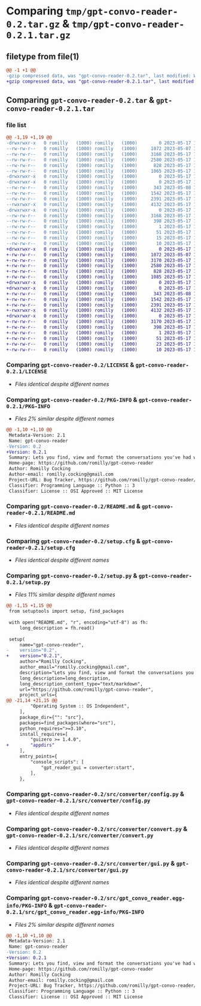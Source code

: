 # Comparing `tmp/gpt-convo-reader-0.2.tar.gz` & `tmp/gpt-convo-reader-0.2.1.tar.gz`

## filetype from file(1)

```diff
@@ -1 +1 @@
-gzip compressed data, was "gpt-convo-reader-0.2.tar", last modified: Wed May 17 10:24:01 2023, max compression
+gzip compressed data, was "gpt-convo-reader-0.2.1.tar", last modified: Wed May 17 10:43:08 2023, max compression
```

## Comparing `gpt-convo-reader-0.2.tar` & `gpt-convo-reader-0.2.1.tar`

### file list

```diff
@@ -1,19 +1,19 @@
-drwxrwxr-x   0 romilly   (1000) romilly   (1000)        0 2023-05-17 10:24:01.853961 gpt-convo-reader-0.2/
--rw-rw-r--   0 romilly   (1000) romilly   (1000)     1072 2023-05-07 14:42:35.000000 gpt-convo-reader-0.2/LICENSE
--rw-rw-r--   0 romilly   (1000) romilly   (1000)     3168 2023-05-17 10:24:01.853961 gpt-convo-reader-0.2/PKG-INFO
--rw-rw-r--   0 romilly   (1000) romilly   (1000)     2580 2023-05-17 10:15:47.000000 gpt-convo-reader-0.2/README.md
--rw-rw-r--   0 romilly   (1000) romilly   (1000)      828 2023-05-17 10:24:01.853961 gpt-convo-reader-0.2/setup.cfg
--rw-rw-r--   0 romilly   (1000) romilly   (1000)     1065 2023-05-17 10:05:52.000000 gpt-convo-reader-0.2/setup.py
-drwxrwxr-x   0 romilly   (1000) romilly   (1000)        0 2023-05-17 10:24:01.841961 gpt-convo-reader-0.2/src/
-drwxrwxr-x   0 romilly   (1000) romilly   (1000)        0 2023-05-17 10:24:01.853961 gpt-convo-reader-0.2/src/converter/
--rw-rw-r--   0 romilly   (1000) romilly   (1000)      343 2023-05-08 12:59:31.000000 gpt-convo-reader-0.2/src/converter/__init__.py
--rw-rw-r--   0 romilly   (1000) romilly   (1000)     1542 2023-05-17 10:04:19.000000 gpt-convo-reader-0.2/src/converter/config.py
--rw-rw-r--   0 romilly   (1000) romilly   (1000)     2391 2023-05-17 10:11:35.000000 gpt-convo-reader-0.2/src/converter/convert.py
--rwxrwxr-x   0 romilly   (1000) romilly   (1000)     4132 2023-05-17 10:11:35.000000 gpt-convo-reader-0.2/src/converter/gui.py
-drwxrwxr-x   0 romilly   (1000) romilly   (1000)        0 2023-05-17 10:24:01.853961 gpt-convo-reader-0.2/src/gpt_convo_reader.egg-info/
--rw-rw-r--   0 romilly   (1000) romilly   (1000)     3168 2023-05-17 10:24:01.000000 gpt-convo-reader-0.2/src/gpt_convo_reader.egg-info/PKG-INFO
--rw-rw-r--   0 romilly   (1000) romilly   (1000)      398 2023-05-17 10:24:01.000000 gpt-convo-reader-0.2/src/gpt_convo_reader.egg-info/SOURCES.txt
--rw-rw-r--   0 romilly   (1000) romilly   (1000)        1 2023-05-17 10:24:01.000000 gpt-convo-reader-0.2/src/gpt_convo_reader.egg-info/dependency_links.txt
--rw-rw-r--   0 romilly   (1000) romilly   (1000)       51 2023-05-17 10:24:01.000000 gpt-convo-reader-0.2/src/gpt_convo_reader.egg-info/entry_points.txt
--rw-rw-r--   0 romilly   (1000) romilly   (1000)       15 2023-05-17 10:24:01.000000 gpt-convo-reader-0.2/src/gpt_convo_reader.egg-info/requires.txt
--rw-rw-r--   0 romilly   (1000) romilly   (1000)       10 2023-05-17 10:24:01.000000 gpt-convo-reader-0.2/src/gpt_convo_reader.egg-info/top_level.txt
+drwxrwxr-x   0 romilly   (1000) romilly   (1000)        0 2023-05-17 10:43:08.025932 gpt-convo-reader-0.2.1/
+-rw-rw-r--   0 romilly   (1000) romilly   (1000)     1072 2023-05-07 14:42:35.000000 gpt-convo-reader-0.2.1/LICENSE
+-rw-rw-r--   0 romilly   (1000) romilly   (1000)     3170 2023-05-17 10:43:08.025932 gpt-convo-reader-0.2.1/PKG-INFO
+-rw-rw-r--   0 romilly   (1000) romilly   (1000)     2580 2023-05-17 10:15:47.000000 gpt-convo-reader-0.2.1/README.md
+-rw-rw-r--   0 romilly   (1000) romilly   (1000)      828 2023-05-17 10:43:08.029932 gpt-convo-reader-0.2.1/setup.cfg
+-rw-rw-r--   0 romilly   (1000) romilly   (1000)     1085 2023-05-17 10:42:48.000000 gpt-convo-reader-0.2.1/setup.py
+drwxrwxr-x   0 romilly   (1000) romilly   (1000)        0 2023-05-17 10:43:08.025932 gpt-convo-reader-0.2.1/src/
+drwxrwxr-x   0 romilly   (1000) romilly   (1000)        0 2023-05-17 10:43:08.025932 gpt-convo-reader-0.2.1/src/converter/
+-rw-rw-r--   0 romilly   (1000) romilly   (1000)      343 2023-05-08 12:59:31.000000 gpt-convo-reader-0.2.1/src/converter/__init__.py
+-rw-rw-r--   0 romilly   (1000) romilly   (1000)     1542 2023-05-17 10:04:19.000000 gpt-convo-reader-0.2.1/src/converter/config.py
+-rw-rw-r--   0 romilly   (1000) romilly   (1000)     2391 2023-05-17 10:11:35.000000 gpt-convo-reader-0.2.1/src/converter/convert.py
+-rwxrwxr-x   0 romilly   (1000) romilly   (1000)     4132 2023-05-17 10:11:35.000000 gpt-convo-reader-0.2.1/src/converter/gui.py
+drwxrwxr-x   0 romilly   (1000) romilly   (1000)        0 2023-05-17 10:43:08.025932 gpt-convo-reader-0.2.1/src/gpt_convo_reader.egg-info/
+-rw-rw-r--   0 romilly   (1000) romilly   (1000)     3170 2023-05-17 10:43:08.000000 gpt-convo-reader-0.2.1/src/gpt_convo_reader.egg-info/PKG-INFO
+-rw-rw-r--   0 romilly   (1000) romilly   (1000)      398 2023-05-17 10:43:08.000000 gpt-convo-reader-0.2.1/src/gpt_convo_reader.egg-info/SOURCES.txt
+-rw-rw-r--   0 romilly   (1000) romilly   (1000)        1 2023-05-17 10:43:08.000000 gpt-convo-reader-0.2.1/src/gpt_convo_reader.egg-info/dependency_links.txt
+-rw-rw-r--   0 romilly   (1000) romilly   (1000)       51 2023-05-17 10:43:08.000000 gpt-convo-reader-0.2.1/src/gpt_convo_reader.egg-info/entry_points.txt
+-rw-rw-r--   0 romilly   (1000) romilly   (1000)       23 2023-05-17 10:43:08.000000 gpt-convo-reader-0.2.1/src/gpt_convo_reader.egg-info/requires.txt
+-rw-rw-r--   0 romilly   (1000) romilly   (1000)       10 2023-05-17 10:43:08.000000 gpt-convo-reader-0.2.1/src/gpt_convo_reader.egg-info/top_level.txt
```

### Comparing `gpt-convo-reader-0.2/LICENSE` & `gpt-convo-reader-0.2.1/LICENSE`

 * *Files identical despite different names*

### Comparing `gpt-convo-reader-0.2/PKG-INFO` & `gpt-convo-reader-0.2.1/PKG-INFO`

 * *Files 2% similar despite different names*

```diff
@@ -1,10 +1,10 @@
 Metadata-Version: 2.1
 Name: gpt-convo-reader
-Version: 0.2
+Version: 0.2.1
 Summary: Lets you find, view and format the conversations you've had with ChatGPT in the playground.
 Home-page: https://github.com/romilly/gpt-convo-reader
 Author: Romilly Cocking
 Author-email: romilly.cocking@gmail.com
 Project-URL: Bug Tracker, https://github.com/romilly/gpt-convo-reader/issues
 Classifier: Programming Language :: Python :: 3
 Classifier: License :: OSI Approved :: MIT License
```

### Comparing `gpt-convo-reader-0.2/README.md` & `gpt-convo-reader-0.2.1/README.md`

 * *Files identical despite different names*

### Comparing `gpt-convo-reader-0.2/setup.cfg` & `gpt-convo-reader-0.2.1/setup.cfg`

 * *Files identical despite different names*

### Comparing `gpt-convo-reader-0.2/setup.py` & `gpt-convo-reader-0.2.1/setup.py`

 * *Files 11% similar despite different names*

```diff
@@ -1,15 +1,15 @@
 from setuptools import setup, find_packages
 
 with open("README.md", "r", encoding="utf-8") as fh:
     long_description = fh.read()
 
 setup(
     name="gpt-convo-reader",
-    version="0.2",
+    version="0.2.1",
     author="Romilly Cocking",
     author_email="romilly.cocking@gmail.com",
     description="Lets you find, view and format the conversations you've had with ChatGPT in the playground.",
     long_description=long_description,
     long_description_content_type="text/markdown",
     url="https://github.com/romilly/gpt-convo-reader",
     project_urls={
@@ -21,14 +21,15 @@
         "Operating System :: OS Independent",
     ],
     package_dir={"": "src"},
     packages=find_packages(where="src"),
     python_requires=">=3.10",
     install_requires=[
         "guizero >= 1.4.0",
+        "appdirs"
     ],
     entry_points={
         "console_scripts": [
             "gpt_reader_gui = converter:start",
         ],
     },
```

### Comparing `gpt-convo-reader-0.2/src/converter/config.py` & `gpt-convo-reader-0.2.1/src/converter/config.py`

 * *Files identical despite different names*

### Comparing `gpt-convo-reader-0.2/src/converter/convert.py` & `gpt-convo-reader-0.2.1/src/converter/convert.py`

 * *Files identical despite different names*

### Comparing `gpt-convo-reader-0.2/src/converter/gui.py` & `gpt-convo-reader-0.2.1/src/converter/gui.py`

 * *Files identical despite different names*

### Comparing `gpt-convo-reader-0.2/src/gpt_convo_reader.egg-info/PKG-INFO` & `gpt-convo-reader-0.2.1/src/gpt_convo_reader.egg-info/PKG-INFO`

 * *Files 2% similar despite different names*

```diff
@@ -1,10 +1,10 @@
 Metadata-Version: 2.1
 Name: gpt-convo-reader
-Version: 0.2
+Version: 0.2.1
 Summary: Lets you find, view and format the conversations you've had with ChatGPT in the playground.
 Home-page: https://github.com/romilly/gpt-convo-reader
 Author: Romilly Cocking
 Author-email: romilly.cocking@gmail.com
 Project-URL: Bug Tracker, https://github.com/romilly/gpt-convo-reader/issues
 Classifier: Programming Language :: Python :: 3
 Classifier: License :: OSI Approved :: MIT License
```

